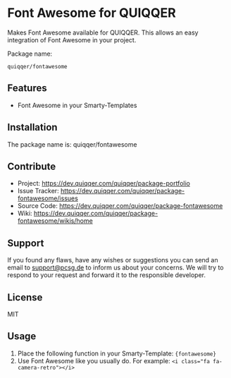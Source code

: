 Font Awesome for QUIQQER
========

Makes Font Awesome available for QUIQQER.
This allows an easy integration of Font Awesome in your project.


Package name:

    quiqqer/fontawesome


Features
--------

- Font Awesome in your Smarty-Templates


Installation
------------

The package name is: quiqqer/fontawesome


Contribute
----------

- Project: https://dev.quiqqer.com/quiqqer/package-portfolio
- Issue Tracker: https://dev.quiqqer.com/quiqqer/package-fontawesome/issues
- Source Code: https://dev.quiqqer.com/quiqqer/package-fontawesome
- Wiki: https://dev.quiqqer.com/quiqqer/package-fontawesome/wikis/home


Support
-------

If you found any flaws, have any wishes or suggestions you can send an email
to [support@pcsg.de](mailto:support@pcsg.de) to inform us about your concerns. 
We will try to respond to your request and forward it to the responsible developer.


License
-------

MIT


Usage
--------

1. Place the following function in your Smarty-Template: `{fontawesome}`
2. Use Font Awesome like you usually do. For example: `<i class="fa fa-camera-retro"></i>`